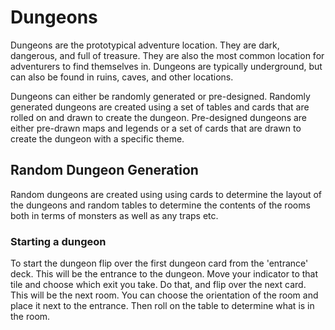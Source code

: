 # Dungeons

Dungeons are the prototypical adventure location. They are dark, dangerous, and full of treasure. They are also the most common location for adventurers to find themselves in. Dungeons are typically underground, but can also be found in ruins, caves, and other locations.

Dungeons can either be randomly generated or pre-designed. Randomly generated dungeons are created using a set of tables and cards that are rolled on and drawn to create the dungeon. Pre-designed dungeons are either pre-drawn maps and legends or a set of cards that are drawn to create the dungeon with a specific theme.


## Random Dungeon Generation

Random dungeons are created using using cards to determine the layout of the dungeons and random tables to determine the contents of the rooms both in terms of monsters as well as any traps etc. 

### Starting a dungeon

To start the dungeon flip over the first dungeon card from the 'entrance' deck. This will be the entrance to the dungeon. Move your indicator to that tile and choose which exit you take. Do that, and flip over the next card. This will be the next room. You can choose the orientation of the room and place it next to the entrance. Then roll on the table to determine what is in the room.
